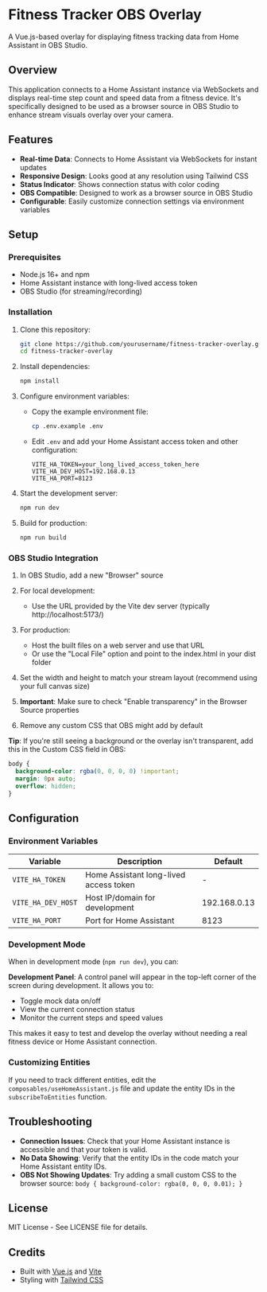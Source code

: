 # Fitness Tracker OBS Overlay

A Vue.js-based overlay for displaying fitness tracking data from Home Assistant in OBS Studio.

## Overview

This application connects to a Home Assistant instance via WebSockets and displays real-time step count and speed data from a fitness device. It's specifically designed to be used as a browser source in OBS Studio to enhance stream visuals overlay over your camera.

## Features

- **Real-time Data**: Connects to Home Assistant via WebSockets for instant updates
- **Responsive Design**: Looks good at any resolution using Tailwind CSS
- **Status Indicator**: Shows connection status with color coding
- **OBS Compatible**: Designed to work as a browser source in OBS Studio
- **Configurable**: Easily customize connection settings via environment variables

## Setup

### Prerequisites

- Node.js 16+ and npm
- Home Assistant instance with long-lived access token
- OBS Studio (for streaming/recording)

### Installation

1. Clone this repository:

   ```bash
   git clone https://github.com/yourusername/fitness-tracker-overlay.git
   cd fitness-tracker-overlay
   ```

2. Install dependencies:

   ```bash
   npm install
   ```

3. Configure environment variables:

   - Copy the example environment file:
     ```bash
     cp .env.example .env
     ```
   - Edit `.env` and add your Home Assistant access token and other configuration:
     ```
     VITE_HA_TOKEN=your_long_lived_access_token_here
     VITE_HA_DEV_HOST=192.168.0.13
     VITE_HA_PORT=8123
     ```

4. Start the development server:

   ```bash
   npm run dev
   ```

5. Build for production:
   ```bash
   npm run build
   ```

### OBS Studio Integration

1. In OBS Studio, add a new "Browser" source
2. For local development:
   - Use the URL provided by the Vite dev server (typically http://localhost:5173/)
3. For production:

   - Host the built files on a web server and use that URL
   - Or use the "Local File" option and point to the index.html in your dist folder

4. Set the width and height to match your stream layout (recommend using your full canvas size)
5. **Important**: Make sure to check "Enable transparency" in the Browser Source properties
6. Remove any custom CSS that OBS might add by default

**Tip**: If you're still seeing a background or the overlay isn't transparent, add this in the Custom CSS field in OBS:

```css
body {
  background-color: rgba(0, 0, 0, 0) !important;
  margin: 0px auto;
  overflow: hidden;
}
```

## Configuration

### Environment Variables

| Variable           | Description                            | Default      |
| ------------------ | -------------------------------------- | ------------ |
| `VITE_HA_TOKEN`    | Home Assistant long-lived access token | -            |
| `VITE_HA_DEV_HOST` | Host IP/domain for development         | 192.168.0.13 |
| `VITE_HA_PORT`     | Port for Home Assistant                | 8123         |

### Development Mode

When in development mode (`npm run dev`), you can:

**Development Panel**: A control panel will appear in the top-left corner of the screen during development. It allows you to:

- Toggle mock data on/off
- View the current connection status
- Monitor the current steps and speed values

This makes it easy to test and develop the overlay without needing a real fitness device or Home Assistant connection.

### Customizing Entities

If you need to track different entities, edit the `composables/useHomeAssistant.js` file and update the entity IDs in the `subscribeToEntities` function.

## Troubleshooting

- **Connection Issues**: Check that your Home Assistant instance is accessible and that your token is valid.
- **No Data Showing**: Verify that the entity IDs in the code match your Home Assistant entity IDs.
- **OBS Not Showing Updates**: Try adding a small custom CSS to the browser source: `body { background-color: rgba(0, 0, 0, 0.01); }`

## License

MIT License - See LICENSE file for details.

## Credits

- Built with [Vue.js](https://vuejs.org/) and [Vite](https://vitejs.dev/)
- Styling with [Tailwind CSS](https://tailwindcss.com/)
